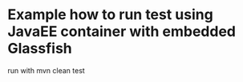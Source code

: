 Example how to run test using JavaEE container with embedded Glassfish
================================

run with
    mvn clean test
